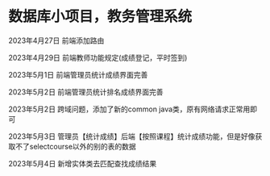 # 数据库小项目，教务管理系统

2023年4月27日 前端添加路由

2023年4月29日 前端教师功能规定(成绩登记，平时签到)

2023年5月1日  前端管理员统计成绩界面完善

2023年5月2日  前端管理员统计排名成绩界面完善

2023年5月2日  跨域问题，添加了新的common java类，原有网络请求正常用即可

2023年5月3日  管理员【统计成绩】后端【按照课程】统计成绩功能，但是好像获取不了selectcourse以外的别的表的数据

2023年5月4日  新增实体类去匹配查找成绩结果
